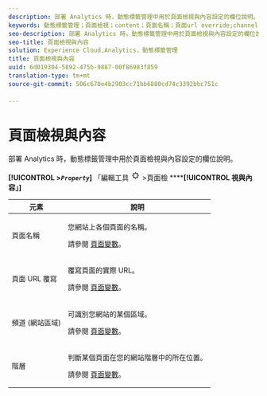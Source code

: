 ```yaml
---
description: 部署 Analytics 時，動態標籤管理中用於頁面檢視與內容設定的欄位說明。
keywords: 動態標籤管理；頁面檢視；content；頁面名稱；頁面url override;channel;site section;hierarchy
seo-description: 部署 Analytics 時，動態標籤管理中用於頁面檢視與內容設定的欄位說明。
seo-title: 頁面檢視與內容
solution: Experience Cloud,Analytics，動態標籤管理
title: 頁面檢視與內容
uuid: 6d019304-5892-475b-9887-00f86983f859
translation-type: tm+mt
source-git-commit: 506c670e4b2903cc71bb6880cd74c3392bbc751c

---
```



# 頁面檢視與內容

部署 Analytics 時，動態標籤管理中用於頁面檢視與內容設定的欄位說明。

**[!UICONTROL &gt;*`Property`*]** 「編輯工具 ![](assets/settings_gear.png) &gt;頁面檢 ******[!UICONTROL 視與內容」]**

<table id="table_654149A8A66B404BBF9BAF8EC67F5F8F"> 
 <thead> 
  <tr> 
   <th colname="col1" class="entry"> 元素 </th> 
   <th colname="col2" class="entry"> 說明 </th> 
  </tr> 
 </thead>
 <tbody> 
  <tr> 
   <td colname="col1"> 頁面名稱 </td> 
   <td colname="col2"> <p>您網站上各個頁面的名稱。 </p> <p>請參閱 <a href="/help/implement/js-implementation/c-variables/page-variables.md">頁面變數</a>。 </p> </td> 
  </tr> 
  <tr> 
   <td colname="col1"> 頁面 URL 覆寫 </td> 
   <td colname="col2"> <p> 覆寫頁面的實際 URL。 </p> <p>請參閱 <a href="/help/implement/js-implementation/c-variables/page-variables.md">頁面變數</a>。 </p> </td> 
  </tr> 
  <tr> 
   <td colname="col1"> 頻道 (網站區域) </td> 
   <td colname="col2"> <p>可識別您網站的某個區域。 </p> <p>請參閱 <a href="/help/implement/js-implementation/c-variables/page-variables.md">頁面變數</a>。 </p> </td> 
  </tr> 
  <tr> 
   <td colname="col1"> 階層 </td> 
   <td colname="col2"> <p>判斷某個頁面在您的網站階層中的所在位置。 </p> <p>請參閱 <a href="/help/implement/js-implementation/c-variables/page-variables.md">頁面變數</a>。 </p> </td> 
  </tr> 
 </tbody> 
</table>


